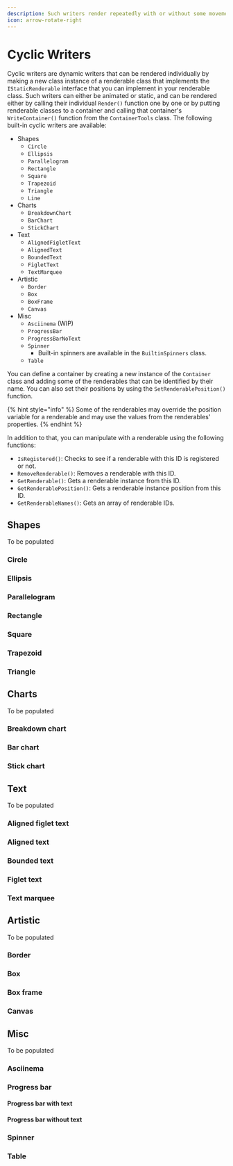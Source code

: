 ```yaml
---
description: Such writers render repeatedly with or without some movement
icon: arrow-rotate-right
---
```


# Cyclic Writers

Cyclic writers are dynamic writers that can be rendered individually by making a new class instance of a renderable class that implements the `IStaticRenderable` interface that you can implement in your renderable class. Such writers can either be animated or static, and can be rendered either by calling their individual `Render()` function one by one or by putting renderable classes to a container and calling that container's `WriteContainer()` function from the `ContainerTools` class. The following built-in cyclic writers are available:

* Shapes
  * `Circle`
  * `Ellipsis`
  * `Parallelogram`
  * `Rectangle`
  * `Square`
  * `Trapezoid`
  * `Triangle`
  * `Line`
* Charts
  * `BreakdownChart`
  * `BarChart`
  * `StickChart`
* Text
  * `AlignedFigletText`
  * `AlignedText`
  * `BoundedText`
  * `FigletText`
  * `TextMarquee`
* Artistic
  * `Border`
  * `Box`
  * `BoxFrame`
  * `Canvas`
* Misc
  * `Asciinema` (WIP)
  * `ProgressBar`
  * `ProgressBarNoText`
  * `Spinner`
    * Built-in spinners are available in the `BuiltinSpinners` class.
  * `Table`

You can define a container by creating a new instance of the `Container` class and adding some of the renderables that can be identified by their name. You can also set their positions by using the `SetRenderablePosition()` function.

{% hint style="info" %}
Some of the renderables may override the position variable for a renderable and may use the values from the renderables' properties.
{% endhint %}

In addition to that, you can manipulate with a renderable using the following functions:

* `IsRegistered()`: Checks to see if a renderable with this ID is registered or not.
* `RemoveRenderable()`: Removes a renderable with this ID.
* `GetRenderable()`: Gets a renderable instance from this ID.
* `GetRenderablePosition()`: Gets a renderable instance position from this ID.
* `GetRenderableNames()`: Gets an array of renderable IDs.

## Shapes

To be populated

### Circle

### Ellipsis

### Parallelogram

### Rectangle

### Square

### Trapezoid

### Triangle

## Charts

To be populated

### Breakdown chart

### Bar chart

### Stick chart

## Text

To be populated

### Aligned figlet text

### Aligned text

### Bounded text

### Figlet text

### Text marquee

## Artistic

To be populated

### Border

### Box

### Box frame

### Canvas

## Misc

To be populated

### Asciinema

### Progress bar

#### Progress bar with text

#### Progress bar without text

### Spinner

### Table
